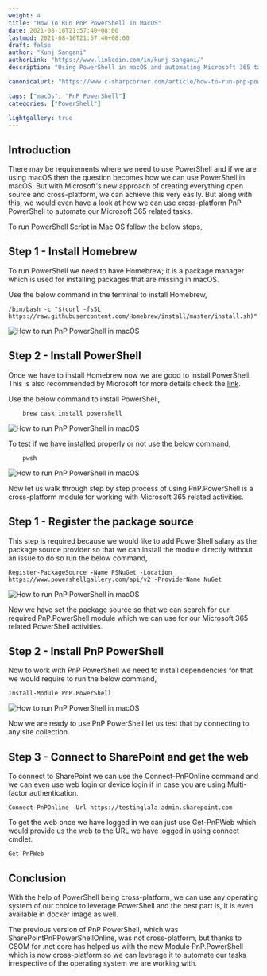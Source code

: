 ```yaml
---
weight: 4
title: "How To Run PnP PowerShell In MacOS"
date: 2021-08-16T21:57:40+08:00
lastmod: 2021-08-16T21:57:40+08:00
draft: false
author: "Kunj Sangani"
authorLink: "https://www.linkedin.com/in/kunj-sangani/"
description: "Using PowerShell in macOS and automating Microsoft 365 tasks with cross-platform PnP PowerShell."

canonicalurl: "https://www.c-sharpcorner.com/article/how-to-run-pnp-powershell-in-macos/"

tags: ["macOs", "PnP PowerShell"]
categories: ["PowerShell"]

lightgallery: true
---
```


Introduction
------------

There may be requirements where we need to use PowerShell and if we are using macOS then the question becomes how we can use PowerShell in macOS. But with Microsoft's new approach of creating everything open source and cross-platform, we can achieve this very easily. But along with this, we would even have a look at how we can use cross-platform PnP PowerShell to automate our Microsoft 365 related tasks.

To run PowerShell Script in Mac OS follow the below steps,

Step 1 - Install Homebrew
-------------------------

To run PowerShell we need to have Homebrew; it is a package manager which is used for installing packages that are missing in macOS.

Use the below command in the terminal to install Homebrew,
```
/bin/bash -c "$(curl -fsSL https://raw.githubusercontent.com/Homebrew/install/master/install.sh)"
```
![How to run PnP PowerShell in macOS](https://f4n3x6c5.stackpathcdn.com/article/how-to-run-pnp-powershell-in-macos/Images/How%20to%20run%20PnP%20PowerShell%20in%20macOS.jpg)

Step 2 - Install PowerShell
---------------------------

Once we have to install Homebrew now we are good to install PowerShell. This is also recommended by Microsoft for more details check the [link](https://docs.microsoft.com/en-us/powershell/scripting/install/installing-powershell-core-on-macos?view=powershell-7).

Use the below command to install PowerShell,
```
    brew cask install powershell
```

![How to run PnP PowerShell in macOS](https://f4n3x6c5.stackpathcdn.com/article/how-to-run-pnp-powershell-in-macos/Images/How%20to%20run%20PnP%20PowerShell%20in%20macOS1.png)

To test if we have installed properly or not use the below command,
```
    pwsh
```
![How to run PnP PowerShell in macOS](https://f4n3x6c5.stackpathcdn.com/article/how-to-run-pnp-powershell-in-macos/Images/How%20to%20run%20PnP%20PowerShell%20in%20macOS2.jpg)

Now let us walk through step by step process of using PnP.PowerShell is a cross-platform module for working with Microsoft 365 related activities.

Step 1 - Register the package source
------------------------------------

This step is required because we would like to add PowerShell salary as the package source provider so that we can install the module directly without an issue to do so run the below command,
```
Register-PackageSource -Name PSNuGet -Location https://www.powershellgallery.com/api/v2 -ProviderName NuGet

```
![How to run PnP PowerShell in macOS](https://f4n3x6c5.stackpathcdn.com/article/how-to-run-pnp-powershell-in-macos/Images/How%20to%20run%20PnP%20PowerShell%20in%20macOS3.png)

Now we have set the package source so that we can search for our required PnP.PowerShell module which we can use for our Microsoft 365 related PowerShell activities.

Step 2 - Install PnP PowerShell
-------------------------------

Now to work with PnP PowerShell we need to install dependencies for that we would require to run the below command,
```
Install-Module PnP.PowerShell
```
![How to run PnP PowerShell in macOS](https://f4n3x6c5.stackpathcdn.com/article/how-to-run-pnp-powershell-in-macos/Images/How%20to%20run%20PnP%20PowerShell%20in%20macOS4.png)

Now we are ready to use PnP PowerShell let us test that by connecting to any site collection.

Step 3 - Connect to SharePoint and get the web
----------------------------------------------

To connect to SharePoint we can use the Connect-PnPOnline command and we can even use web login or device login if in case you are using Multi-factor authentication.
```
Connect-PnPOnline -Url https://testinglala-admin.sharepoint.com
```

To get the web once we have logged in we can just use Get-PnPWeb which would provide us the web to the URL we have logged in using connect cmdlet.
```
Get-PnPWeb
```

Conclusion
----------

With the help of PowerShell being cross-platform, we can use any operating system of our choice to leverage PowerShell and the best part is, it is even available in docker image as well.

The previous version of PnP PowerShell, which was SharePointPnPPowerShellOnline, was not cross-platform, but thanks to CSOM for .net core has helped us with the new Module PnP.PowerShell which is now cross-platform so we can leverage it to automate our tasks irrespective of the operating system we are working with.